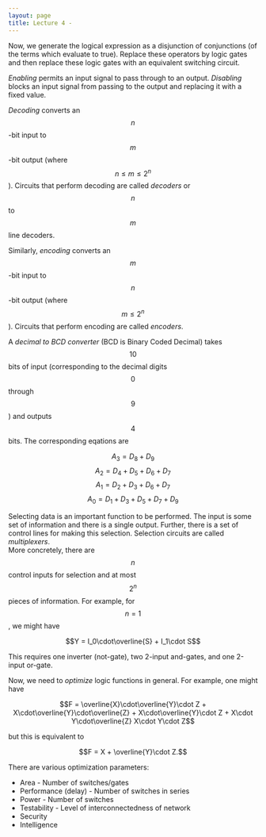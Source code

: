 ```yaml
---
layout: page
title: Lecture 4 - 
---
```


<script type="text/javascript" async src="https://cdnjs.cloudflare.com/ajax/libs/mathjax/2.7.5/latest.js?config=TeX-MML-AM_CHTML" async></script>

Now, we generate the logical expression as a disjunction of conjunctions (of the terms which evaluate to true). Replace these operators by logic gates and then replace these logic gates with an equivalent switching circuit.

_Enabling_ permits an input signal to pass through to an output. _Disabling_ blocks an input signal from passing to the output and replacing it with a fixed value.

_Decoding_ converts an $$n$$-bit input to $$m$$-bit output (where $$n\leq m\leq 2^n$$). Circuits that perform decoding are called _decoders_ or $$n$$ to $$m$$ line decoders.

Similarly, _encoding_ converts an $$m$$-bit input to $$n$$-bit output (where $$m\leq 2^n$$). Circuits that perform encoding are called _encoders_.

A _decimal to BCD converter_ (BCD is Binary Coded Decimal) takes $$10$$ bits of input (corresponding to the decimal digits $$0$$ through $$9$$) and outputs $$4$$ bits. The corresponding eqations are

$$A_3 = D_8 + D_9$$
$$A_2 = D_4 + D_5 + D_6 + D_7$$
$$A_1 = D_2 + D_3 + D_6 + D_7$$
$$A_0 = D_1 + D_3 + D_5 + D_7 + D_9$$

Selecting data is an important function to be performed. The input is some set of information and there is a single output. Further, there is a set of control lines for making this selection. Selection circuits are called _multiplexers_.    
More concretely, there are $$n$$ control inputs for selection and at most $$2^n$$ pieces of information. For example, for $$n=1$$, we might have

$$Y = I_0\cdot\overline{S} + I_1\cdot S$$

This requires one inverter (not-gate), two 2-input and-gates, and one 2-input or-gate.

Now, we need to _optimize_ logic functions in general. For example, one might have

$$F = \overline{X}\cdot\overline{Y}\cdot Z + X\cdot\overline{Y}\cdot\overline{Z} + X\cdot\overline{Y}\cdot Z + X\cdot Y\cdot\overline{Z} X\cdot Y\cdot Z$$

but this is equivalent to

$$F = X + \overline{Y}\cdot Z.$$

There are various optimization parameters:
* Area - Number of switches/gates
* Performance (delay) - Number of switches in series
* Power - Number of switches
* Testability - Level of interconnectedness of network
* Security
* Intelligence


